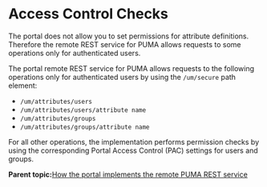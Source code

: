 # Access Control Checks 

The portal does not allow you to set permissions for attribute definitions. Therefore the remote REST service for PUMA allows requests to some operations only for authenticated users.

The portal remote REST service for PUMA allows requests to the following operations only for authenticated users by using the `/um/secure` path element:

-   `/um/attributes/users`
-   `/um/attributes/users/attribute name`
-   `/um/attributes/groups`
-   `/um/attributes/groups/attribute name`

For all other operations, the implementation performs permission checks by using the corresponding Portal Access Control \(PAC\) settings for users and groups.

**Parent topic:**[How the portal implements the remote PUMA REST service ](../dev/uprof_rest_wpspec.md)

